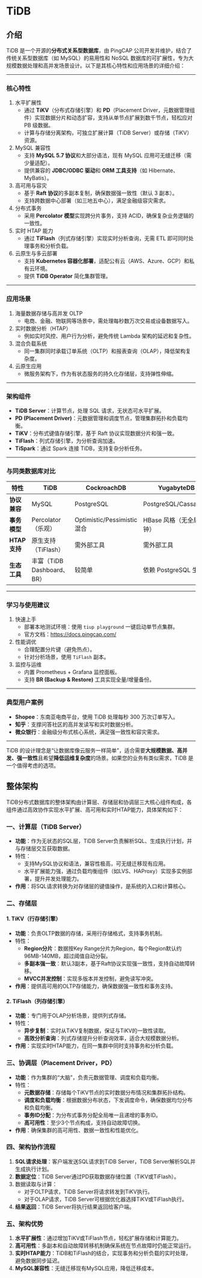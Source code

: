 # TiDB



## 介绍

TiDB 是一个开源的**分布式关系型数据库**，由 PingCAP 公司开发并维护，结合了传统关系型数据库（如 MySQL）的易用性和 NoSQL 数据库的可扩展性，专为大规模数据处理和高并发场景设计。以下是其核心特性和应用场景的详细介绍：

------

### **核心特性**

1. 水平扩展性
   - 通过 **TiKV**（分布式存储引擎）和 **PD**（Placement Driver，元数据管理组件）实现数据分片和动态扩容，支持从单节点扩展到数千节点，轻松应对 PB 级数据。
   - 计算与存储分离架构，可独立扩展计算（TiDB Server）或存储（TiKV）资源。
2. MySQL 兼容性
   - 支持 **MySQL 5.7 协议**和大部分语法，现有 MySQL 应用可无缝迁移（需少量适配）。
   - 提供兼容的 **JDBC/ODBC 驱动**和 **ORM 工具支持**（如 Hibernate、MyBatis）。
3. 高可用与容灾
   - 基于 **Raft 协议**的多副本复制，确保数据强一致性（默认 3 副本）。
   - 支持跨数据中心部署（如三地五中心），满足金融级容灾需求。
4. 分布式事务
   - 采用 **Percolator 模型**实现跨分片事务，支持 ACID，确保复杂业务逻辑的一致性。
5. 实时 HTAP 能力
   - 通过 **TiFlash**（列式存储引擎）实现实时分析查询，无需 ETL 即可同时处理事务和分析负载。
6. 云原生与多云部署
   - 支持 **Kubernetes 容器化部署**，适配公有云（AWS、Azure、GCP）和私有云环境。
   - 提供 **TiDB Operator** 简化集群管理。

------

### **应用场景**

1. 海量数据存储与高并发 OLTP
   - 电商、金融、物联网等场景中，需处理每秒数万次交易或设备数据写入。
2. 实时数据分析（HTAP）
   - 例如实时风控、用户行为分析，避免传统 Lambda 架构的延迟和复杂性。
3. 混合负载系统
   - 同一集群同时承载订单系统（OLTP）和报表查询（OLAP），降低架构复杂度。
4. 云原生应用
   - 微服务架构下，作为有状态服务的持久化存储层，支持弹性伸缩。

------

### **架构组件**

- **TiDB Server**：计算节点，处理 SQL 请求，无状态可水平扩展。
- **PD (Placement Driver)**：元数据管理和调度节点，管理集群拓扑和负载均衡。
- **TiKV**：分布式键值存储引擎，基于 Raft 协议实现数据分片和强一致。
- **TiFlash**：列式存储引擎，为分析查询加速。
- **TiSpark**：通过 Spark 连接 TiDB，支持复杂分析任务。

------

### **与同类数据库对比**



| **特性**      | **TiDB**                   | **CockroachDB**             | **YugabyteDB**           |
| ------------- | -------------------------- | --------------------------- | ------------------------ |
| **协议兼容**  | MySQL                      | PostgreSQL                  | PostgreSQL/Cassandra     |
| **事务模型**  | Percolator（乐观）         | Optimistic/Pessimistic 混合 | HBase 风格（无全局时钟） |
| **HTAP 支持** | 原生支持（TiFlash）        | 需外部工具                  | 需外部工具               |
| **生态工具**  | 丰富（TiDB Dashboard、BR） | 较简单                      | 依赖 PostgreSQL 生态     |



------

### **学习与使用建议**

1. 快速上手
   - 部署本地测试环境：使用 `tiup playground` 一键启动单节点集群。
   - 官方文档：https://docs.pingcap.com/
2. 性能调优
   - 合理配置分片键（避免热点）。
   - 针对分析场景，使用 `TiFlash` 副本。
3. 监控与运维
   - 内置 Prometheus + Grafana 监控面板。
   - 支持 **BR (Backup & Restore)** 工具实现全量/增量备份。

------

### **典型用户案例**

- **Shopee**：东南亚电商平台，使用 TiDB 处理每秒 300 万次订单写入。
- **知乎**：支撑问答社区的高并发读写和实时数据分析。
- **微众银行**：金融级分布式核心系统，满足强一致性和容灾需求。

------

TiDB 的设计理念是“让数据库像云服务一样简单”，适合需要**大规模数据、高并发、强一致性**且希望**降低运维复杂度**的场景。如果您的业务有类似需求，TiDB 是一个值得考虑的选项。



## 整体架构

TiDB分布式数据库的整体架构由计算层、存储层和协调层三大核心组件构成，各组件通过高效协作实现水平扩展、高可用和实时HTAP能力，具体架构如下：

### **一、计算层（TiDB Server）**

- **功能**：作为无状态的SQL层，TiDB Server负责解析SQL、生成执行计划，并与存储层交互获取数据。
- 特性：
  - 支持MySQL协议和语法，兼容性极高，可无缝迁移现有应用。
  - 水平扩展能力强，通过负载均衡组件（如LVS、HAProxy）实现多实例部署，提升并发处理能力。
- **作用**：将SQL请求转换为对存储层的键值操作，是系统的入口和计算核心。

### **二、存储层**

#### **1. TiKV（行存储引擎）**

- **功能**：负责OLTP数据的存储，采用行存储格式，支持事务机制。
- 特性：
  - **Region分片**：数据按Key Range分片为Region，每个Region默认约96MB-140MB，超过阈值自动分裂。
  - **多副本强一致**：默认3副本，基于Raft协议实现强一致性，支持自动故障转移。
  - **MVCC并发控制**：实现多版本并发控制，避免读写冲突。
- **作用**：提供高可用的OLTP存储能力，确保数据强一致性和事务支持。

#### **2. TiFlash（列存储引擎）**

- **功能**：专门用于OLAP分析场景，提供列式存储。
- 特性：
  - **异步复制**：实时从TiKV复制数据，保证与TiKV的一致性读取。
  - **高效分析查询**：列式存储提升分析查询效率，适合大规模数据分析。
- **作用**：实现实时HTAP能力，在同一集群中同时支持事务和分析负载。

### **三、协调层（Placement Driver，PD）**

- **功能**：作为集群的“大脑”，负责元数据管理、调度和负载均衡。
- 特性：
  - **元数据存储**：存储每个TiKV节点的实时数据分布情况和集群拓扑结构。
  - **调度和负载均衡**：根据数据分布状态，下发调度命令，确保数据均匀分布和负载均衡。
  - **事务ID分配**：为分布式事务分配全局唯一且递增的事务ID。
  - **高可用性**：至少3个节点构成，支持自动故障切换。
- **作用**：确保集群的高可用性、数据一致性和性能优化。

### **四、架构协作流程**

1. **SQL请求处理**：客户端发送SQL请求到TiDB Server，TiDB Server解析SQL并生成执行计划。
2. **数据定位**：TiDB Server通过PD获取数据存储位置（TiKV或TiFlash）。
3. 数据读取与计算：
   - 对于OLTP请求，TiDB Server将请求转发到TiKV执行。
   - 对于OLAP请求，TiDB Server可根据优化器选择TiKV或TiFlash执行。
4. **结果返回**：TiDB Server将执行结果返回给客户端。

### **五、架构优势**

1. **水平扩展性**：通过增加TiKV或TiFlash节点，轻松扩展存储和计算能力。
2. **高可用性**：多副本和自动故障转移机制确保系统在节点故障时仍能正常运行。
3. **实时HTAP能力**：TiDB和TiFlash的结合，实现事务和分析负载的实时处理，避免数据同步延迟。
4. **MySQL兼容性**：无缝迁移现有MySQL应用，降低迁移成本。